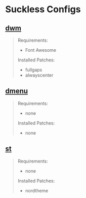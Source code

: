 # Suckless Configs

## [dwm](dmw/)
> Requirements:
> - Font Awesome
>
> Installed Patches:
> - fullgaps
> - alwayscenter

## [dmenu](dmenu/)
> Requirements:
> - none
>
> Installed Patches:
> - none

## [st](st/)
> Requirements:
> - none
>
> Installed Patches:
> - nordtheme
